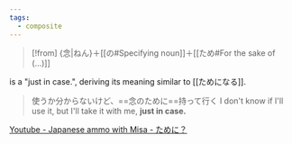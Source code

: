 ```yaml
---
tags:
  - composite
---
```

>[!from] {念|ねん}＋[[の#Specifying noun]]＋[[ため#For the sake of (...)]]

is a  "just in case.", deriving its meaning similar to [[ためになる]].

>使うか分からないけど、==念のために==持って行く
>I don't know if I'll use it, but I'll take it with me, **just in case.**

[Youtube - Japanese ammo with Misa - ために？](https://youtu.be/nXCTykxKO9w?t=1085)